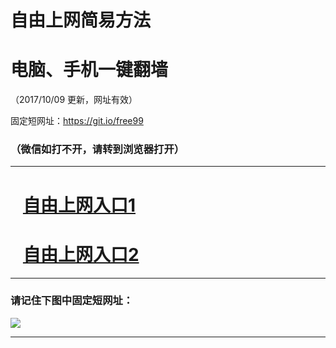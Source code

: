 ﻿# 自由上网简易方法

# 电脑、手机一键翻墙

（2017/10/09 更新，网址有效）

固定短网址：https://git.io/free99

### （微信如打不开，请转到浏览器打开）


***





# &nbsp;&nbsp; <a href="http://ft895714925.fwq-tz-1001.info/fwqtz01.html?t=10090016929 " target="_blank">自由上网入口1</a>
# &nbsp;&nbsp; <a href="http://ft624718453.fwq-tz-1002.info/fwqtz02.html?t=10090013667 " target="_blank">自由上网入口2</a>
***

### 请记住下图中固定短网址：

<img src="https://s3-us-west-2.amazonaws.com/fwq-1001/yjfq-20170905okok.png" /> 


***

